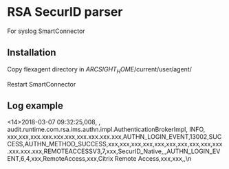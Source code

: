 # RSA SecurID parser
For syslog SmartConnector

## Installation
Copy flexagent directory in $ARCSIGHT_HOME$/current/user/agent/

Restart SmartConnector

## Log example
<14>2018-03-07 09:32:25,008, , audit.runtime.com.rsa.ims.authn.impl.AuthenticationBrokerImpl, INFO, xxx,xxx,xxx.xxx.xxx.xxx,xxx.xxx.xxx.xxx,AUTHN_LOGIN_EVENT,13002,SUCCESS,AUTHN_METHOD_SUCCESS,xxx,xxx,xxx,xxx,xxx,xxx,xxx,xxx,xxx,xxx.xxx.xxx.xxx,REMOTEACCESSV3,7,xxx,SecurID_Native,,,AUTHN_LOGIN_EVENT,6,4,xxx,RemoteAccess,xxx,Citrix Remote Access,xxx,xxx,,\n
